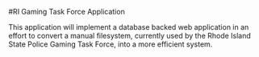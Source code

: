 #RI Gaming Task Force Application

This application will implement a database backed web application in an effort to convert a manual filesystem, currently used by the Rhode Island State Police Gaming Task Force, into a more efficient system.

